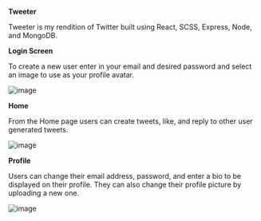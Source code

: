 ****Tweeter****


Tweeter is my rendition of Twitter built using React, SCSS, Express, Node, and MongoDB.

**Login Screen**

To create a new user enter in your email and desired password and select an image to use as your profile avatar.

![image](https://user-images.githubusercontent.com/47538097/215894887-936203a0-93a2-4161-b1d0-ced036281e8d.png)

**Home**

From the Home page users can create tweets, like, and reply to other user generated tweets. 

![image](https://user-images.githubusercontent.com/47538097/215895115-00f46e6f-cbc6-4242-b8b1-ad4a07fe1daa.png)


**Profile**

Users can change their email address, password, and enter a bio to be displayed on their profile. They can also change their profile picture by uploading a new one. 

![image](https://user-images.githubusercontent.com/47538097/215895181-c4d2eb16-3937-4d9a-bde2-1733676a5da1.png)
